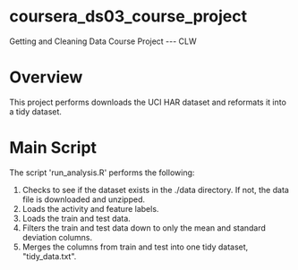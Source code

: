 # coursera_ds03_course_project
Getting and Cleaning Data Course Project --- CLW

# Overview
This project performs downloads the UCI HAR dataset and reformats it into a tidy dataset.

# Main Script
The script 'run_analysis.R' performs the following:

1. Checks to see if the dataset exists in the ./data directory. If not, the data file is downloaded and unzipped.
2. Loads the activity and feature labels.
3. Loads the train and test data.
4. Filters the train and test data down to only the mean and standard deviation columns.
5. Merges the columns from train and test into one tidy dataset, "tidy_data.txt".

